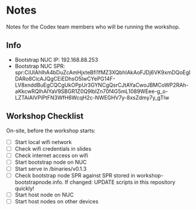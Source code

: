 # Notes
Notes for the Codex team members who will be running the workshop.

## Info
 - Bootstrap NUC IP: 192.168.88.253
 - Bootstrap NUC SPR: spr:CiUIAhIhA4bDuZcAmHjxteBfi1fMZ3XQbhIAkAoFJDj6VK9xmDQoEgIDARo8CicAJQgCEiEDhsO5lwCYePG14F-LV8xnddBuEgCQCgUkOPpUr3GYNCgQsrCJtAYaCwoJBMCoWP2RAh-aKkcwRQIhAIYaV9SBGR1Z0Q9lblZn70f4G5mL1089WEee-g_o-LZTAiAlVPiPtFN3WfH6WcqH2c-NWEGHV7y-8xsZdmy7y_gTlw

## Workshop Checklist
On-site, before the workshop starts:
 - [ ] Start local wifi network
 - [ ] Check wifi credentials in slides
 - [ ] Check internet access on wifi
 - [ ] Start bootstrap node on NUC
 - [ ] Start serve in /binaries/v0.1.3
 - [ ] Check bootstrap node SPR against SPR stored in workshop-bootstrapnode.info. If changed: UPDATE scripts in this repository quickly!
 - [ ] Start host node on NUC
 - [ ] Start host nodes on other devices
